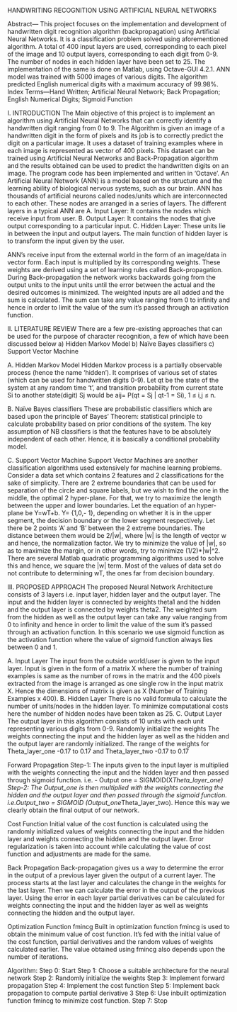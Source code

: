 HANDWRITING RECOGNITION USING ARTIFICIAL NEURAL NETWORKS

Abstract— This project focuses on the implementation and development of handwritten digit recognition algorithm (backpropagation) using Artificial Neural Networks. It is a classification problem solved using aforementioned algorithm. A total of 400 input layers are used, corresponding to each pixel of the image and 10 output layers, corresponding to each digit from 0-9. The number of nodes in each hidden layer have been set to 25. The implementation of the same is done on Matlab, using Octave-GUI 4.2.1. ANN model was trained with 5000 images of various digits. The algorithm predicted English numerical digits with a maximum accuracy of 99.98%. 
Index Terms—Hand Written; Artificial Neural Network; Back Propagation; English Numerical Digits; Sigmoid Function

I.	INTRODUCTION 
The Main objective of this project is to implement an algorithm using Artificial Neural Networks that can correctly identify a handwritten digit ranging from 0 to 9. The Algorithm is given an image of a handwritten digit in the form of pixels and its job is to correctly predict the digit on a particular image. It uses a dataset of training examples where in each image is represented as vector of 400 pixels. This dataset can be trained using Artificial Neural Networks and Back-Propagation algorithm and the results obtained can be used to predict the handwritten digits on an image. The program code has been implemented and written in ‘Octave’. An Artificial Neural Network (ANN) is a model based on the structure and the learning ability of biological nervous systems, such as our brain. ANN has thousands of artificial neurons called nodes/units which are interconnected to each other. These nodes are arranged in a series of layers. The different layers in a typical ANN are 
A. Input Layer: It contains the nodes which receive input from user.
B. Output Layer: It contains the nodes that give output corresponding to a particular input. 
C. Hidden Layer: These units lie in between the input and output layers. The main function of hidden layer is to transform the input given by the user. 

ANN’s receive input from the external world in the form of an image/data in vector form. Each input is multiplied by its corresponding weights. These weights are derived using a set of learning rules called Back-propagation. During Back-propagation the network works backwards going from the output units to the input units until the error between the actual and the desired outcomes is minimized. The weighted inputs are all added and the sum is calculated. The sum can take any value ranging from 0 to infinity and hence in order to limit the value of the sum it’s passed through an activation function. 

II.	LITERATURE REVIEW 
There are a few pre-existing approaches that can be used for the purpose of character recognition, a few of which have been discussed below a) Hidden Markov Model b) Naïve Bayes classifiers c) Support Vector Machine 

A. Hidden Markov Model Hidden Markov process is a partially observable process (hence the name ‘hidden’). It comprises of various set of states (which can be used for handwritten digits 0-9). Let qt be the state of the system at any random time ‘t’, and transition probability from current state Si to another state(digit) Sj would be aij= P(qt = Sj | qt-1 = Si), 1 ≤ i,j ≤ n. 

B. Naïve Bayes classifiers These are probabilistic classifiers which are based upon the principle of Bayes’ Theorem: statistical principle to calculate probability based on prior conditions of the system. The key assumption of NB classifiers is that the features have to be absolutely independent of each other. Hence, it is basically a conditional probability model. 

C. Support Vector Machine Support Vector Machines are another classification algorithms used extensively for machine learning problems. Consider a data set which contains 2 features and 2 classifications for the sake of simplicity. There are 2 extreme boundaries that can be used for separation of the circle and square labels, but we wish to find the one in the middle, the optimal 2 hyper-plane. For that, we try to maximize the length between the upper and lower boundaries. Let the equation of an hyper-plane be Y=wT+b. Y= {1,0,- 1}, depending on whether it is in the upper segment, the decision boundary or the lower segment respectively. Let there be 2 points ‘A’ and ‘B’ between the 2 extreme boundaries. The distance between them would be 2/|w|, where |w| is the length of vector w and hence, the normalization factor. We try to minimize the value of |w|, so as to maximize the margin, or in other words, try to minimize (1/2)*|w|^2. There are several Matlab quadratic programming algorithms used to solve this and hence, we square the |w| term. Most of the values of data set do not contribute to determining wT, the ones far from decision boundary.

III.	PROPOSED APPROACH 
The proposed Neural Network Architecture consists of 3 layers i.e. input layer, hidden layer and the output layer. The input and the hidden layer is connected by weights theta1 and the hidden and the output layer is connected by weights theta2. The weighted sum from the hidden as well as the output layer can take any value ranging from 0 to infinity and hence in order to limit the value of the sum it’s passed through an activation function. In this scenario we use sigmoid function as the activation function where the value of sigmoid function always lies between 0 and 1. 

A.	Input Layer 
The input from the outside world/user is given to the input layer. Input is given in the form of a matrix X where the number of training examples is same as the number of rows in the matrix and the 400 pixels extracted from the image is arranged as one single row in the input matrix X. Hence the dimensions of matrix is given as X (Number of Training Examples x 400).
B.	Hidden Layer 
There is no valid formula to calculate the number of units/nodes in the hidden layer. To minimize computational costs here the number of hidden nodes have been taken as 25. 
C.	Output Layer 
The output layer in this algorithm consists of 10 units with each unit representing various digits from 0-9. 
Randomly initialize the weights 
The weights connecting the input and the hidden layer as well as the hidden and the output layer are randomly initialized. The range of the weights for Theta_layer_one -0.17 to 0.17 and Theta_layer_two -0.17 to 0.17 

Forward Propagation 
Step-1: The inputs given to the input layer is multiplied with the weights connecting the input and the hidden layer and then passed through sigmoid function. i.e. - Output one = SIGMOID(X*Theta_layer_one)
Step-2: The Output_one is then multiplied with the weights connecting the hidden and the output layer and then passed through the sigmoid function. i.e.Output_two = SIGMOID (Output_one*Theta_layer_two). Hence this way we clearly obtain the final output of our network. 

Cost Function 
Initial value of the cost function is calculated using the randomly initialized values of weights connecting the input and the hidden layer and weights connecting the hidden and the output layer. Error regularization is taken into account while calculating the value of cost function and adjustments are made for the same.

Back Propagation 
Back-propagation gives us a way to determine the error in the output of a previous layer given the output of a current layer. The process starts at the last layer and calculates the change in the weights for the last layer. Then we can calculate the error in the output of the previous layer. Using the error in each layer partial derivatives can be calculated for weights connecting the input and the hidden layer as well as weights connecting the hidden and the output layer. 

Optimization Function fmincg
Built in optimization function fmincg is used to obtain the minimum value of cost function. It’s fed with the initial value of the cost function, partial derivatives and the random values of weights calculated earlier. The value obtained using fmincg also depends upon the number of iterations. 

Algorithm: 
Step 0: Start 
Step 1: Choose a suitable architecture for the neural network 
Step 2: Randomly initialize the weights 
Step 3: Implement forward propagation 
Step 4: Implement the cost function 
Step 5: Implement back propagation to compute partial derivative 3 
Step 6: Use inbuilt optimization function fmincg to minimize cost function. 
Step 7: Stop
